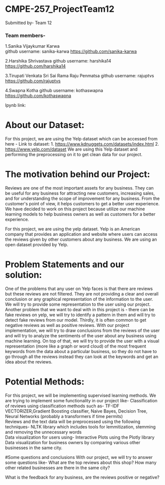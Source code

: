 # CMPE-257_ProjectTeam12

Submitted by- Team 12

### Team members- 

1.Sanika Vijaykumar Karwa  
github username: sanika-karwa
https://github.com/sanika-karwa

2.Harshika Shrivastava
github username: harshika14
https://github.com/harshika14

3.Tirupati Venkata Sri Sai Rama Raju Penmatsa
github username: rajuptvs
https://github.com/rajuptvs


4.Swapna Kotha
github username: kothaswapna
https://github.com/kothaswapna

 
Ipynb link: 
 
 
 
# About our Dataset: 
   For this project, we are using the Yelp dataset which can be accessed from here -
     Link to dataset:  1. https://www.kdnuggets.com/datasets/index.html
                                2. https://www.yelp.com/dataset
 We are using this Yelp dataset and performing the preprocessing on it to get clean data for our project.
 
 
# The motivation behind our Project:
Reviews are one of the most important assets for any business. They can be useful for any business for attracting new customers, increasing sales, and for understanding the scope of improvement for any business. From the customer's point of view, it helps customers to get a better user experience. We have decided to work on this project because utilize our machine learning models to help business owners as well as customers for a better experience.

For this project, we are using the yelp dataset. Yelp is an American company that provides an application and website where users can access the reviews given by other customers about any business. We are using an open dataset provided by Yelp.


# Problem Statements and our solution:
One of the problems that any user on Yelp faces is that there are reviews but these reviews are not filtered. They are not providing a clear and overall conclusion or any graphical representation of the information to the user. We will try to provide some representation to the user using our project.
Another problem that we want to deal with in this project is - there can be fake reviews on yelp, we will try to identify a pattern in them and will try to detect fake reviews from our model. 
Thirdly, it is often common to get negative reviews as well as positive reviews. With our project implementation, we will try to draw conclusions from the reviews of the user and will try to analyze the sentiments of the user about any business using machine learning.
On top of that, we will try to provide the user with a visual representation (more like a graph or word cloud) of the most frequent keywords from the data about a particular business, so they do not have to go through all the reviews instead they can look at the keywords and get an idea about the reviews.


# Potential Methods:
For this project, we will be implementing supervised learning methods. We are trying to implement some functionality in our project like-
Classification of reviews using classification methods such as- TF-IDF VECTORIZER,Gradient Boosting classifier, Naive Bayes, Decision Tree, Neural Networks (probably a transformers if time permits)</br>
Reviews and the text data will be preprocessed using the following techniques- NLTK library which includes tools for lemmitization, stemming and removing the unnecessary words</br>
Data visualization for users using- Interactive Plots using the Plotly library</br>
Data visualization for business owners by comparing various other businesses in the same city.</br>



#Some questions and conclusions 
With our project, we will try to answer some questions like-
What are the top reviews about this shop?
How many other related businesses are there in the same city?


What is the feedback for any business, are the reviews positive or negative?
